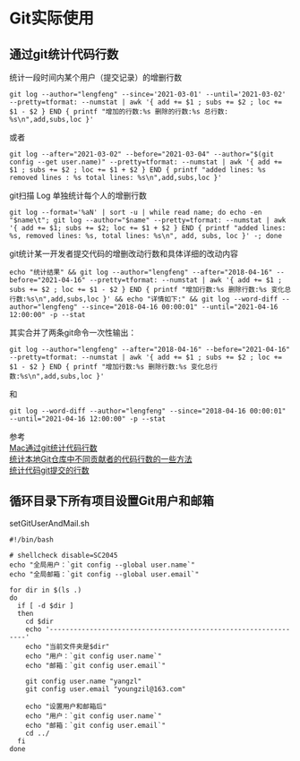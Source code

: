 # Git实际使用

## 通过git统计代码行数

统计一段时间内某个用户（提交记录）的增删行数
```shell
git log --author="lengfeng" --since='2021-03-01' --until='2021-03-02' --pretty=tformat: --numstat | awk '{ add += $1 ; subs += $2 ; loc += $1 - $2 } END { printf "增加的行数:%s 删除的行数:%s 总行数: %s\n",add,subs,loc }'
```
或者
```shell
git log --after="2021-03-02" --before="2021-03-04" --author="$(git config --get user.name)" --pretty=tformat: --numstat | awk '{ add += $1 ; subs += $2 ; loc += $1 + $2 } END { printf "added lines: %s removed lines : %s total lines: %s\n",add,subs,loc }'
```


git扫描 Log 单独统计每个人的增删行数
```shell
git log --format='%aN' | sort -u | while read name; do echo -en "$name\t"; git log --author="$name" --pretty=tformat: --numstat | awk '{ add += $1; subs += $2; loc += $1 + $2 } END { printf "added lines: %s, removed lines: %s, total lines: %s\n", add, subs, loc }' -; done
```



git统计某一开发者提交代码的增删改动行数和具体详细的改动内容
```shell
echo "统计结果" && git log --author="lengfeng" --after="2018-04-16" --before="2021-04-16" --pretty=tformat: --numstat | awk '{ add += $1 ; subs += $2 ; loc += $1 - $2 } END { printf "增加行数:%s 删除行数:%s 变化总行数:%s\n",add,subs,loc }' && echo "详情如下:" && git log --word-diff --author="lengfeng" --since="2018-04-16 00:00:01" --until="2021-04-16 12:00:00" -p --stat
```

其实合并了两条git命令一次性输出：
```shell
git log --author="lengfeng" --after="2018-04-16" --before="2021-04-16" --pretty=tformat: --numstat | awk '{ add += $1 ; subs += $2 ; loc += $1 - $2 } END { printf "增加行数:%s 删除行数:%s 变化总行数:%s\n",add,subs,loc }'
```
和
```shell
git log --word-diff --author="lengfeng" --since="2018-04-16 00:00:01" --until="2021-04-16 12:00:00" -p --stat
```

参考  
[Mac通过git统计代码行数](https://blog.csdn.net/navysir8/article/details/78804740)  
[统计本地Git仓库中不同贡献者的代码行数的一些方法](https://blog.csdn.net/hp910315/article/details/52197614)  
[统计代码git提交的行数](https://www.cnblogs.com/xingzc/p/5987087.html)  



## 循环目录下所有项目设置Git用户和邮箱

setGitUserAndMail.sh

```shell
#!/bin/bash

# shellcheck disable=SC2045
echo "全局用户：`git config --global user.name`"
echo "全局邮箱：`git config --global user.email`"

for dir in $(ls .)
do
  if [ -d $dir ]
  then
    cd $dir
    echo '----------------------------------------------------------------'
    echo "当前文件夹是$dir"
    echo "用户：`git config user.name`"
    echo "邮箱：`git config user.email`"

    git config user.name "yangzl"
    git config user.email "youngzil@163.com"

    echo "设置用户和邮箱后"
    echo "用户：`git config user.name`"
    echo "邮箱：`git config user.email`"
    cd ../
  fi
done
```

